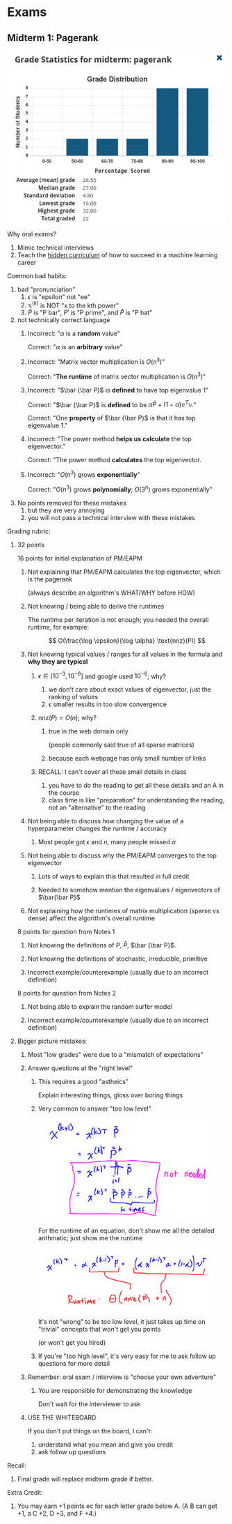 # Exams

## Midterm 1: Pagerank

<img src=img/2024fall-midterm1.png />

Why oral exams?
1. Mimic technical interviews
1. Teach the [hidden curriculum](https://en.wikipedia.org/wiki/Hidden_curriculum) of how to succeed in a machine learning career

Common bad habits:
1. bad "pronunciation"
    1. $\epsilon$ is "epsilon" not "ee"
    1. $\mathbb x^{(k)}$ is NOT "x to the kth power"
    1. $\bar P$ is "P bar", $P'$ is "P prime", and $\hat P$ is "P hat"
1. not technically correct language
    1. Incorrect: "$\alpha$ is a **random** value"

        Correct: "$\alpha$ is an **arbitrary** value"

    1. Incorrect: "Matrix vector multiplication is $O(n^3)$"

        Correct: "**The runtime** of matrix vector multiplication is $O(n^3)$"

    1. Incorrect: "$\bar {\bar P}$ is **defined** to have top eigenvalue 1"

        Correct: "$\bar {\bar P}$ is **defined** to be $\alpha \bar P + (1-\alpha) \mathbb e^T \mathbb v$."

        Correct: "One **property** of $\bar {\bar P}$ is that it has top eigenvalue 1."

    1. Incorrect: "The power method **helps us calculate** the top eigenvector."

        Correct: "The power method **calculates** the top eigenvector.

    1. Incorrect: "$O(n^3)$ grows **exponentially**"
    
        Correct: "$O(n^3)$ grows **polynomially**; $O(3^n)$ grows exponentially"
1. No points removed for these mistakes
    1. but they are very annoying
    1. you will not pass a technical interview with these mistakes

Grading rubric:
1. 32 points
    
    16 points for initial explanation of PM/EAPM

    1. Not explaining that PM/EAPM calculates the top eigenvector, which is the pagerank

        (always describe an algorithm's WHAT/WHY before HOW)

    1. Not knowing / being able to derive the runtimes    

        The runtime per iteration is not enough; you needed the overall runtime, for example:

        $$
        O(\frac{\log \epsilon}{\log \alpha} \text{nnz}(P))
        $$

    1. Not knowing typical values / ranges for all values in the formula and **why they are typical**

        1. $\epsilon \in [10^{-3}, 10^{-6}]$ and google used $10^{-6}$; why?
            1. we don't care about exact values of eigenvector, just the ranking of values
            1. $\epsilon$ smaller results in too slow convergence
        1. $\text{nnz}(P) = O(n)$; why?
            1. true in the web domain only

                (people commonly said true of all sparse matrices)
            1. because each webpage has only small number of links

        1. RECALL: I can't cover all these small details in class
            1. you have to do the reading to get all these details and an A in the course
            1. class time is like "preparation" for understanding the reading, not an "alternative" to the reading

    1. Not being able to discuss how changing the value of a hyperparameter changes the runtime / accuracy

        1. Most people got $\epsilon$ and $n$, many people missed $\alpha$

    1. Not being able to discuss why the PM/EAPM converges to the top eigenvector

        1. Lots of ways to explain this that resulted in full credit

        1. Needed to somehow mention the eigenvalues / eigenvectors of $\bar{\bar P}$

    1. Not explaining how the runtimes of matrix multiplication (sparse vs dense) affect the algorithm's overall runtime

    8 points for question from Notes 1

    1. Not knowing the definitions of $P$, $\bar P$, $\bar {\bar P}$. 

    1. Not knowing the definitions of stochastic, irreducible, primitive

    1. Incorrect example/counterexample (usually due to an incorrect definition)

    8 points for question from Notes 2

    1. Not being able to explain the random surfer model

    1. Incorrect example/counterexample (usually due to an incorrect definition)

1. Bigger picture mistakes:
    1. Most "low grades" were due to a "mismatch of expectations"
    1. Answer questions at the "right level"
        1. This requires a good "astheics"
           
           Explain interesting things, gloss over boring things

        1. Very common to answer "too low level"

            <img width=400px src=img/midterm1-toomuch.png />

            For the runtime of an equation, don't show me all the detailed arithmatic; just show me the runtime

            <img width=400px src=img/midterm1-justright.png />

            It's not "wrong" to be too low level, it just takes up time on "trivial" concepts that won't get you points

            (or won't get you hired)

        1. If you're "too high level", it's very easy for me to ask follow up questions for more detail
        
    1. Remember: oral exam / interview is "choose your own adventure"

        1. You are responsible for demonstrating the knowledge

            Don't wait for the interviewer to ask

    1. USE THE WHITEBOARD

        If you don't put things on the board, I can't:
        1. understand what you mean and give you credit
        1. ask follow up questions

Recall:
1. Final grade will replace midterm grade if better.

Extra Credit:
1. You may earn +1 points ec for each letter grade below A.
    (A B can get +1, a C +2, D +3, and F +4.)
